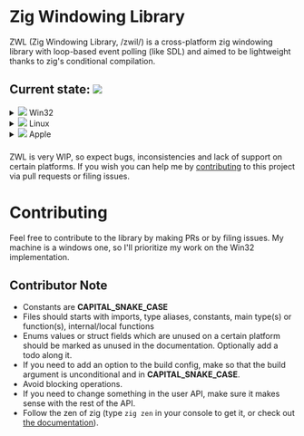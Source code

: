 # Zig Windowing Library
ZWL (Zig Windowing Library, /zwil/) is a cross-platform zig windowing library with loop-based event polling (like SDL) and aimed to be lightweight thanks to zig's conditional compilation.

## Current state: ![](https://progress-bar.xyz/3?scale=22&suffix=/22)
<details>
  <summary><img src="https://progress-bar.xyz/3?scale=4&suffix=/4"/> Win32</summary>

  - [x] Window
  - [x] Event
  - ![](https://progress-bar.xyz/1?scale=2&suffix=/2) Context management
    - [x] OpenGL
    - [ ] Vulkan
</details>
<details>
  <summary><img src="https://progress-bar.xyz/0?scale=8&suffix=/8"/> Linux</summary>
  
  - ![](https://progress-bar.xyz/0?scale=4&suffix=/4) xorg
    - [ ] Window
    - [ ] Event
    - ![](https://progress-bar.xyz/0?scale=2&suffix=/2) Context management
        - [ ] OpenGL
        - [ ] Vulkan
  - ![](https://progress-bar.xyz/0?scale=4&suffix=/4) wayland
    - [ ] Window
    - [ ] Event
    - ![](https://progress-bar.xyz/0?scale=2&suffix=/2) Context management
        - [ ] OpenGL
        - [ ] Vulkan
</details>
<details>
  <summary><img src="https://progress-bar.xyz/0?scale=8&suffix=/8"/> Apple</summary>

  - ![](https://progress-bar.xyz/0?scale=5&suffix=/5) MacOS
      - [ ] Window
      - [ ] Event
      - ![](https://progress-bar.xyz/0?scale=3&suffix=/3) Context management
          - [ ] OpenGL
          - [ ] Vulkan
          - [ ] Cocoa
  - ![](https://progress-bar.xyz/0?scale=5&suffix=/5) IOS
      - [ ] Window
      - [ ] Event
      - ![](https://progress-bar.xyz/0?scale=3&suffix=/3) Context management
          - [ ] OpenGL
          - [ ] Vulkan
          - [ ] Metal
</details>

###
ZWL is very WIP, so expect bugs, inconsistencies and lack of support on certain platforms. If you wish you can help me by [contributing](#contributing) to this project via pull requests or filing issues.

# Contributing
Feel free to contribute to the library by making PRs or by filing issues. My machine is a windows one, so I'll prioritize my work on the Win32 implementation.

## Contributor Note
- Constants are **CAPITAL_SNAKE_CASE**
- Files should starts with imports, type aliases, constants, main type(s) or function(s), internal/local functions
- Enums values or struct fields which are unused on a certain platform should be marked as unused in the documentation. Optionally add a todo along it.
- If you need to add an option to the build config, make so that the build argument is unconditional and in **CAPITAL_SNAKE_CASE**.
- Avoid blocking operations.
- If you need to change something in the user API, make sure it makes sense with the rest of the API.
- Follow the zen of zig (type `zig zen` in your console to get it, or check out [the documentation](https://ziglang.org/documentation/0.13.0/#Zen)).